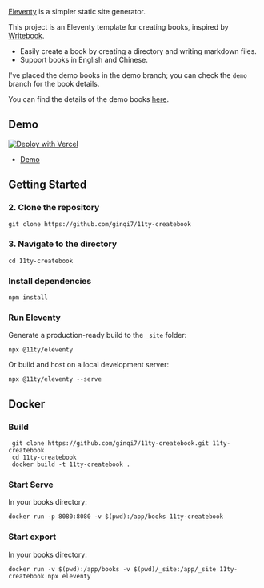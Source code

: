 [Eleventy](https://github.com/11ty/eleventy) is a simpler static site generator.

This project is an Eleventy template for creating books, inspired by [Writebook](https://once.com/writebook).

- Easily create a book by creating a directory and writing markdown files.
- Support books in English and Chinese.

I've placed the demo books in the demo branch; you can check the `demo` branch for the book details.

You can find the details of the demo books [here](https://github.com/ginqi7/11ty-createbook/tree/demo/books).

## Demo

[![Deploy with Vercel](https://vercel.com/button)](https://vercel.com/new/clone?repository-name=11ty-createbook&s=https%3A%2F%2Fgithub.com%2Fginqi7%2F11ty-createbook)

- [Demo](https://11ty-createbook.vercel.app)

## Getting Started

### 2. Clone the repository

```
git clone https://github.com/ginqi7/11ty-createbook
```

### 3. Navigate to the directory

```
cd 11ty-createbook
```

### Install dependencies

```
npm install
```

### Run Eleventy


Generate a production-ready build to the `_site` folder:

```
npx @11ty/eleventy
```

Or build and host on a local development server:

```
npx @11ty/eleventy --serve
```

## Docker
### Build
```
 git clone https://github.com/ginqi7/11ty-createbook.git 11ty-createbook
 cd 11ty-createbook
 docker build -t 11ty-createbook .
```


### Start Serve
In your books directory:
```
docker run -p 8080:8080 -v $(pwd):/app/books 11ty-createbook
```

### Start export
In your books directory:
```
docker run -v $(pwd):/app/books -v $(pwd)/_site:/app/_site 11ty-createbook npx eleventy 
```

